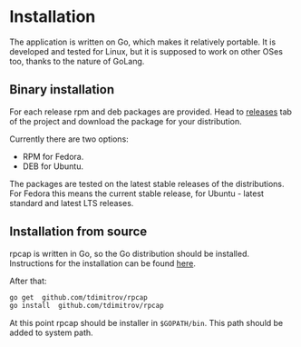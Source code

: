 # Installation
The application is written on Go, which makes it relatively portable. It is developed and tested for Linux, but it is supposed to work on other OSes too, thanks to the nature of GoLang.

## Binary installation
For each release rpm and deb packages are provided. Head to [releases](https://github.com/tdimitrov/rpcap/releases) tab of the project and download the package for your distribution.

Currently there are two options:

* RPM for Fedora.
* DEB for Ubuntu.

The packages are tested on the latest stable releases of the distributions. For Fedora this means the current stable release, for Ubuntu - latest standard and latest LTS releases.

## Installation from source
rpcap is written in Go, so the Go distribution should be installed. Instructions for the installation can be found [here](https://golang.org/doc/install).

After that:
```bash
go get  github.com/tdimitrov/rpcap
go install  github.com/tdimitrov/rpcap
```
At this point rpcap should be installer in `$GOPATH/bin`. This path should be added to system path.

